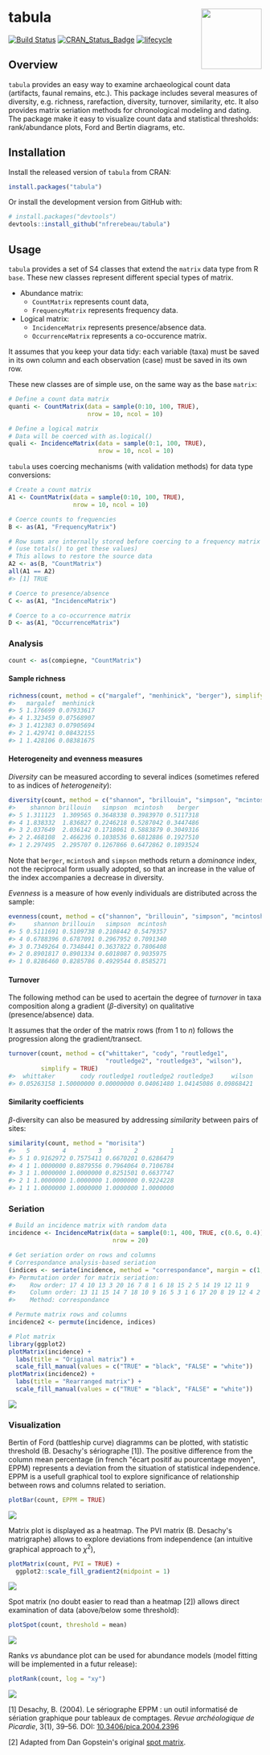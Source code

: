 




<!-- README.md is generated from README.Rmd. Please edit that file -->
tabula <img width=120px src="man/figures/logo.svg" align="right" />
===================================================================

[![Build Status](https://travis-ci.org/nfrerebeau/tabula.svg?branch=master)](https://travis-ci.org/nfrerebeau/tabula) [![CRAN\_Status\_Badge](http://www.r-pkg.org/badges/version/tabula)](https://cran.r-project.org/package=tabula) [![lifecycle](https://img.shields.io/badge/lifecycle-experimental-orange.svg)](https://www.tidyverse.org/lifecycle/#experimental)

Overview
--------

`tabula` provides an easy way to examine archaeological count data (artifacts, faunal remains, etc.). This package includes several measures of diversity, e.g. richness, rarefaction, diversity, turnover, similarity, etc. It also provides matrix seriation methods for chronological modeling and dating. The package make it easy to visualize count data and statistical thresholds: rank/abundance plots, Ford and Bertin diagrams, etc.

Installation
------------

Install the released version of `tabula` from CRAN:

``` r
install.packages("tabula")
```

Or install the development version from GitHub with:

``` r
# install.packages("devtools")
devtools::install_github("nfrerebeau/tabula")
```

Usage
-----

`tabula` provides a set of S4 classes that extend the `matrix` data type from R `base`. These new classes represent different special types of matrix.

-   Abundance matrix:
    -   `CountMatrix` represents count data,
    -   `FrequencyMatrix` represents frequency data.
-   Logical matrix:
    -   `IncidenceMatrix` represents presence/absence data.
    -   `OccurrenceMatrix` represents a co-occurence matrix.

It assumes that you keep your data tidy: each variable (taxa) must be saved in its own column and each observation (case) must be saved in its own row.

These new classes are of simple use, on the same way as the base `matrix`:

``` r
# Define a count data matrix
quanti <- CountMatrix(data = sample(0:10, 100, TRUE),
                      nrow = 10, ncol = 10)

# Define a logical matrix
# Data will be coerced with as.logical()
quali <- IncidenceMatrix(data = sample(0:1, 100, TRUE),
                         nrow = 10, ncol = 10)
```

`tabula` uses coercing mechanisms (with validation methods) for data type conversions:

``` r
# Create a count matrix
A1 <- CountMatrix(data = sample(0:10, 100, TRUE),
                  nrow = 10, ncol = 10)

# Coerce counts to frequencies
B <- as(A1, "FrequencyMatrix")

# Row sums are internally stored before coercing to a frequency matrix
# (use totals() to get these values)
# This allows to restore the source data
A2 <- as(B, "CountMatrix")
all(A1 == A2)
#> [1] TRUE

# Coerce to presence/absence
C <- as(A1, "IncidenceMatrix")

# Coerce to a co-occurrence matrix
D <- as(A1, "OccurrenceMatrix")
```

### Analysis

``` r
count <- as(compiegne, "CountMatrix")
```

#### Sample richness

``` r
richness(count, method = c("margalef", "menhinick", "berger"), simplify = TRUE)
#>   margalef  menhinick
#> 5 1.176699 0.07933617
#> 4 1.323459 0.07568907
#> 3 1.412383 0.07905694
#> 2 1.429741 0.08432155
#> 1 1.428106 0.08381675
```

#### Heterogeneity and evenness measures

*Diversity* can be measured according to several indices (sometimes refered to as indices of *heterogeneity*):

``` r
diversity(count, method = c("shannon", "brillouin", "simpson", "mcintosh", "berger"), simplify = TRUE)
#>    shannon brillouin   simpson  mcintosh    berger
#> 5 1.311123  1.309565 0.3648338 0.3983970 0.5117318
#> 4 1.838332  1.836827 0.2246218 0.5287042 0.3447486
#> 3 2.037649  2.036142 0.1718061 0.5883879 0.3049316
#> 2 2.468108  2.466236 0.1038536 0.6812886 0.1927510
#> 1 2.297495  2.295707 0.1267866 0.6472862 0.1893524
```

Note that `berger`, `mcintosh` and `simpson` methods return a *dominance* index, not the reciprocal form usually adopted, so that an increase in the value of the index accompanies a decrease in diversity.

*Evenness* is a measure of how evenly individuals are distributed across the sample:

``` r
evenness(count, method = c("shannon", "brillouin", "simpson", "mcintosh"), simplify = TRUE)
#>     shannon brillouin   simpson  mcintosh
#> 5 0.5111691 0.5109738 0.2108442 0.5479357
#> 4 0.6788396 0.6787091 0.2967952 0.7091340
#> 3 0.7349264 0.7348441 0.3637822 0.7806408
#> 2 0.8901817 0.8901334 0.6018087 0.9035975
#> 1 0.8286460 0.8285786 0.4929544 0.8585271
```

#### Turnover

The following method can be used to acertain the degree of *turnover* in taxa composition along a gradient (*β*-diversity) on qualitative (presence/absence) data.

It assumes that the order of the matrix rows (from 1 to *n*) follows the progression along the gradient/transect.

``` r
turnover(count, method = c("whittaker", "cody", "routledge1",
                           "routledge2", "routledge3", "wilson"),
         simplify = TRUE)
#>  whittaker       cody routledge1 routledge2 routledge3     wilson 
#> 0.05263158 1.50000000 0.00000000 0.04061480 1.04145086 0.09868421
```

#### Similarity coefficients

*β*-diversity can also be measured by addressing *similarity* between pairs of sites:

``` r
similarity(count, method = "morisita")
#>   5         4         3         2         1
#> 5 1 0.9162972 0.7575411 0.6670201 0.6286479
#> 4 1 1.0000000 0.8879556 0.7964064 0.7106784
#> 3 1 1.0000000 1.0000000 0.8251501 0.6637747
#> 2 1 1.0000000 1.0000000 1.0000000 0.9224228
#> 1 1 1.0000000 1.0000000 1.0000000 1.0000000
```

### Seriation

``` r
# Build an incidence matrix with random data
incidence <- IncidenceMatrix(data = sample(0:1, 400, TRUE, c(0.6, 0.4)),
                             nrow = 20)

# Get seriation order on rows and columns
# Correspondance analysis-based seriation
(indices <- seriate(incidence, method = "correspondance", margin = c(1, 2)))
#> Permutation order for matrix seriation: 
#>    Row order: 17 4 10 13 3 20 16 7 8 1 6 18 15 2 5 14 19 12 11 9 
#>    Column order: 13 11 15 14 7 18 10 9 16 5 3 1 6 17 20 8 19 12 4 2 
#>    Method: correspondance
```

``` r
# Permute matrix rows and columns
incidence2 <- permute(incidence, indices)

# Plot matrix
library(ggplot2)
plotMatrix(incidence) + 
  labs(title = "Original matrix") +
  scale_fill_manual(values = c("TRUE" = "black", "FALSE" = "white"))
plotMatrix(incidence2) + 
  labs(title = "Rearranged matrix") +
  scale_fill_manual(values = c("TRUE" = "black", "FALSE" = "white"))
```

![](man/figures/README-permute-incidence-plots-1.png)

### Visualization

Bertin of Ford (battleship curve) diagramms can be plotted, with statistic threshold (B. Desachy's sériographe [1]). The positive difference from the column mean percentage (in french "écart positif au pourcentage moyen", EPPM) represents a deviation from the situation of statistical independence. EPPM is a usefull graphical tool to explore significance of relationship between rows and columns related to seriation.

``` r
plotBar(count, EPPM = TRUE)
```

![](man/figures/README-seriograph-1.png)

Matrix plot is displayed as a heatmap. The PVI matrix (B. Desachy's matrigraphe) allows to explore deviations from independence (an intuitive graphical approach to *χ*<sup>2</sup>),

``` r
plotMatrix(count, PVI = TRUE) +
  ggplot2::scale_fill_gradient2(midpoint = 1)
```

![](man/figures/README-matrigraph-1.png)

Spot matrix (no doubt easier to read than a heatmap [2]) allows direct examination of data (above/below some threshold):

``` r
plotSpot(count, threshold = mean)
```

![](man/figures/README-spot-1.png)

Ranks *vs* abundance plot can be used for abundance models (model fitting will be implemented in a futur release):

``` r
plotRank(count, log = "xy")
```

![](man/figures/README-rank-1.png)

[1] Desachy, B. (2004). Le sériographe EPPM : un outil informatisé de sériation graphique pour tableaux de comptages. *Revue archéologique de Picardie*, 3(1), 39–56. DOI: [10.3406/pica.2004.2396](https://doi.org/10.3406/pica.2004.2396)

[2] Adapted from Dan Gopstein's original [spot matrix](https://dgopstein.github.io/articles/spot-matrix/).
